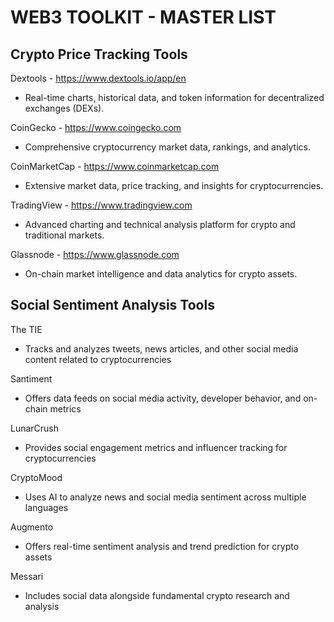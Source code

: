 # WEB3 TOOLKIT - MASTER LIST

## Crypto Price Tracking Tools

Dextools - https://www.dextools.io/app/en
- Real-time charts, historical data, and token information for decentralized exchanges (DEXs).

CoinGecko - https://www.coingecko.com
- Comprehensive cryptocurrency market data, rankings, and analytics.

CoinMarketCap - https://www.coinmarketcap.com
- Extensive market data, price tracking, and insights for cryptocurrencies.

TradingView - https://www.tradingview.com
- Advanced charting and technical analysis platform for crypto and traditional markets.

Glassnode - https://www.glassnode.com
- On-chain market intelligence and data analytics for crypto assets.



## Social Sentiment Analysis Tools

The TIE
- Tracks and analyzes tweets, news articles, and other social media content related to cryptocurrencies
  
Santiment
- Offers data feeds on social media activity, developer behavior, and on-chain metrics

LunarCrush
- Provides social engagement metrics and influencer tracking for cryptocurrencies

CryptoMood
- Uses AI to analyze news and social media sentiment across multiple languages

Augmento
- Offers real-time sentiment analysis and trend prediction for crypto assets

Messari
- Includes social data alongside fundamental crypto research and analysis
